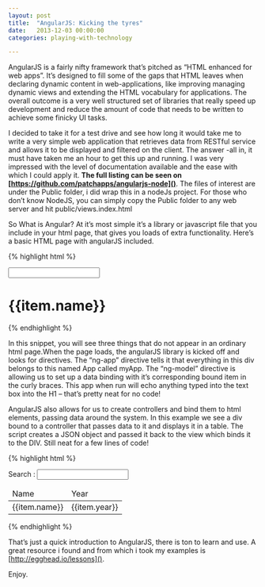```yaml
---
layout: post
title:  "AngularJS: Kicking the tyres"
date:   2013-12-03 00:00:00
categories: playing-with-technology

---
```


AngularJS is a fairly nifty framework that’s pitched as “HTML enhanced for web apps”. It’s designed to fill some of the gaps that HTML leaves when declaring dynamic content in web-applications, like improving managing dynamic views and extending the HTML vocabulary for applications. The overall outcome is a very well structured set of libraries that really speed up development and reduce the amount of code that needs to be written to achieve some finicky UI tasks.

I decided to take it for a test drive and see how long it would take me to write a very simple web application that retrieves data from RESTful service and allows it to be displayed and filtered on the client. The answer -all in, it must have taken me an hour to get this up and running. I was very impressed with the level of documentation available and the ease with which I could apply it. **The full listing can be seen on [https://github.com/patchapps/angularjs-node]()**. The files of interest are under the Public folder, i did wrap this in a nodeJs project. For those who don’t know NodeJS, you can simply copy the Public folder to any web server and hit public/views.index.html

So What is Angular? At it’s most simple it’s a library or javascript file that you include in your html page, that gives you loads of extra functionality. Here’s a basic HTML page with angularJS included.

{% highlight html %}
<!DOCTYPE html> 
<html> 
  <head> 
  <title>John Ryans angularJS with nodejs kickstart</title> 
</head> 
<body> 
    <div ng-app="myApp"> 
        <input type="text" ng-model="data.message"> 
        <h1>{{item.name}}</h1> 
  </div> 
  <script type="text/javascript"
   src="https://ajax.googleapis.com/ajax/libs/angularjs/1.0.1/angular.min.js">
   </script> 
</body> 
</html>
{% endhighlight %}


In this snippet, you will see three things that do not appear in an ordinary html page.When the page loads, the angularJS library is kicked off and looks for directives. The “ng-app” directive tells it that everything in this div belongs to this named App called myApp. The “ng-model” directive is allowing us to set up a data binding with it’s corresponding bound item in the curly braces. This app when run will echo anything typed into the text box into the H1 – that’s pretty neat for no code!

AngularJS also allows for us to create controllers and bind them to html elements, passing data around the system. In this example we see a div bound to a controller that passes data to it and displays it in a table. The script creates a JSON object and passed it back to the view which binds it to the DIV. Still neat for a few lines of code!

{% highlight html %}
<div ng-controller="TestStaticDataCtrl"> 
    <div class="panel">Search : <input type="text" ng-model="searchText"> </div> 
        <table class="panel" width=100%> 
            <thead> 
                <tr> 
                    <td>Name</td> 
                    <td>Year</td> 
                </tr> 
            </thead> 
            <tr ng-repeat="item in movieData.items"> 
                <td>{{item.name}}</td> 
                <td>{{item.year}}</td> 
            </tr> 
        </table> 
    </div> 
</div>

<script> 
function TestStaticDataCtrl($scope, MovieData){ 
    var MovieData = {}; 
    MovieData.items = [ 
        { name: "Monsters Inc 2", year: "2013" }, 
        { name: "Star Wars", year: "1977" }, 
        { name: "Toy Story", year: "1977" },   
    ] 
  $scope.movieData = MovieData; 
} 
</script>
{% endhighlight %}

That’s just a quick introduction to AngularJS, there is ton to learn and use. A great resource i found and from which i took my examples is [http://egghead.io/lessons](). 

Enjoy.